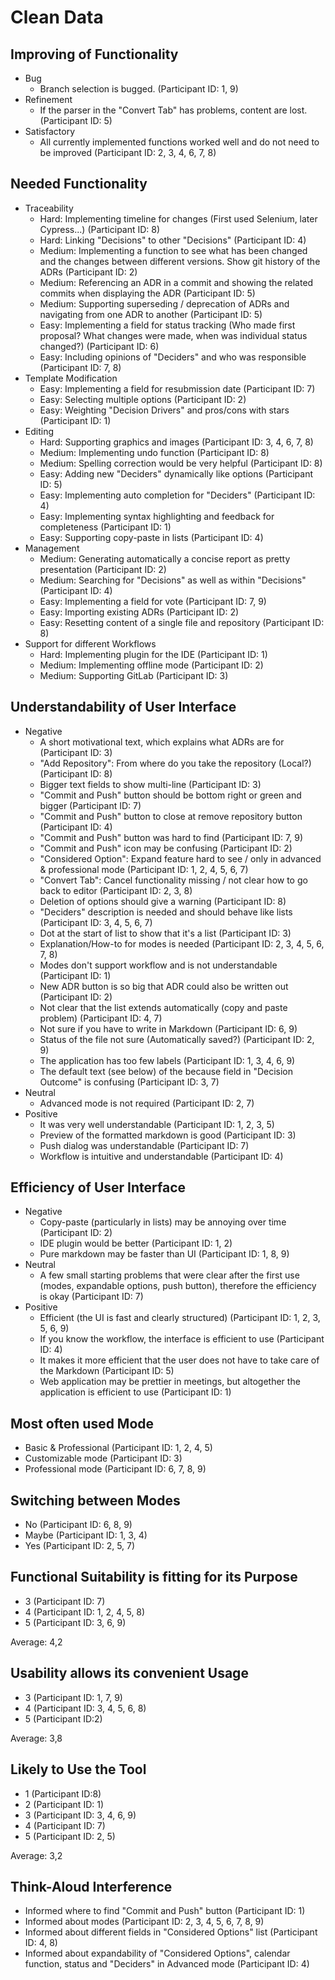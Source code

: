 # Clean Data

## Improving of Functionality

* Bug
  * Branch selection is bugged.  (Participant ID: 1, 9)
* Refinement
  * If the parser in the "Convert Tab" has problems, content are lost. (Participant ID: 5)
* Satisfactory
  * All currently implemented functions worked well and do not need to be improved (Participant ID: 2, 3, 4, 6, 7, 8)

## Needed Functionality

* Traceability
  * Hard: Implementing timeline for changes (First used Selenium, later Cypress...) (Participant ID: 8)
  * Hard: Linking "Decisions" to other "Decisions" (Participant ID: 4)
  * Medium: Implementing a function to see what has been changed and the changes between different versions. Show git history of the ADRs (Participant ID: 2)
  * Medium: Referencing an ADR in a commit and showing the related commits when displaying the ADR (Participant ID: 5)
  * Medium: Supporting superseding / deprecation of ADRs and navigating from one ADR to another (Participant ID: 5)
  * Easy: Implementing a field for status tracking (Who made first proposal? What changes were made, when was individual status changed?) (Participant ID: 6)
  * Easy: Including opinions of "Deciders" and who was responsible (Participant ID: 7, 8)
* Template Modification
  * Easy: Implementing a field for resubmission date (Participant ID: 7) 
  * Easy: Selecting multiple options (Participant ID: 2)
  * Easy: Weighting "Decision Drivers" and pros/cons with stars (Participant ID: 1)
* Editing
  * Hard: Supporting graphics and images (Participant ID: 3, 4, 6, 7, 8)
  * Medium: Implementing undo function (Participant ID: 8)
  * Medium: Spelling correction would be very helpful (Participant ID: 8)
  * Easy: Adding new "Deciders" dynamically like options (Participant ID: 5)
  * Easy: Implementing auto completion for "Deciders" (Participant ID: 4)
  * Easy: Implementing syntax highlighting and feedback for completeness (Participant ID: 1)
  * Easy: Supporting copy-paste in lists (Participant ID: 4)
* Management
  * Medium: Generating automatically a concise report as pretty presentation (Participant ID: 2)
  * Medium: Searching for "Decisions" as well as within "Decisions" (Participant ID: 4)
  * Easy: Implementing a field for vote (Participant ID: 7, 9)
  * Easy: Importing existing ADRs (Participant ID: 2)
  * Easy: Resetting content of a single file and repository (Participant ID: 8)
* Support for different Workflows
  * Hard: Implementing plugin for the IDE (Participant ID: 1)
  * Medium: Implementing offline mode (Participant ID: 2)
  * Medium: Supporting GitLab (Participant ID: 3)

## Understandability of User Interface  

* Negative
  * A short motivational text, which explains what ADRs are for (Participant ID: 3)
  * "Add Repository": From where do you take the repository (Local?) (Participant ID: 8)
  * Bigger text fields to show multi-line (Participant ID: 3)
  * "Commit and Push" button should be bottom right or green and bigger (Participant ID: 7)  
  * "Commit and Push" button to close at remove repository button (Participant ID: 4)
  * "Commit and Push" button was hard to find (Participant ID: 7, 9)
  * "Commit and Push" icon may be confusing (Participant ID: 2)
  * "Considered Option": Expand feature hard to see / only in advanced & professional mode (Participant ID: 1, 2, 4, 5, 6, 7)
  * "Convert Tab": Cancel functionality missing / not clear how to go back to editor (Participant ID: 2, 3, 8)
  * Deletion of options should give a warning (Participant ID: 8)
  * "Deciders" description is needed and should behave like lists (Participant ID: 3, 4, 5, 6, 7)
  * Dot at the start of list to show that it's a list (Participant ID: 3)
  * Explanation/How-to for modes is needed (Participant ID: 2, 3, 4, 5, 6, 7, 8)
  * Modes don't support workflow and is not understandable (Participant ID: 1)
  * New ADR button is so big that ADR could also be written out (Participant ID: 2)
  * Not clear that the list extends automatically (copy and paste problem) (Participant ID: 4, 7)
  * Not sure if you have to write in Markdown (Participant ID: 6, 9)
  * Status of the file not sure (Automatically saved?) (Participant ID: 2, 9)
  * The application has too few labels (Participant ID: 1, 3, 4, 6, 9)
  * The default text (see below) of the because field in "Decision Outcome" is confusing (Participant ID: 3, 7)
* Neutral
  * Advanced mode is not required (Participant ID: 2, 7)
* Positive
  * It was very well understandable (Participant ID: 1, 2, 3, 5)
  * Preview of the formatted markdown is good (Participant ID: 3)
  * Push dialog was understandable (Participant ID: 7)
  * Workflow is intuitive and understandable (Participant ID: 4)
## Efficiency of User Interface

* Negative
  * Copy-paste (particularly in lists) may be annoying over time (Participant ID: 2)
  * IDE plugin would be better (Participant ID: 1, 2)
  * Pure markdown may be faster than UI (Participant ID: 1, 8, 9)
* Neutral
  * A few small starting problems that were clear after the first use (modes, expandable options, push button), therefore the efficiency is okay (Participant ID: 7)
* Positive
  * Efficient (the UI is fast and clearly structured) (Participant ID: 1, 2, 3, 5, 6, 9)
  * If you know the workflow, the interface is efficient to use (Participant ID: 4)
  * It makes it more efficient that the user does not have to take care of the Markdown (Participant ID: 5)
  * Web application may be prettier in meetings, but altogether the application is efficient to use (Participant ID: 1)

## Most often used Mode

* Basic & Professional (Participant ID: 1, 2, 4, 5)
* Customizable mode (Participant ID: 3)
* Professional mode (Participant ID: 6, 7, 8, 9)

## Switching between Modes

* No (Participant ID: 6, 8, 9)
* Maybe (Participant ID: 1, 3, 4)
* Yes (Participant ID: 2, 5, 7)

## Functional Suitability is fitting for its Purpose

* 3 (Participant ID: 7)
* 4 (Participant ID: 1, 2, 4, 5, 8)
* 5 (Participant ID: 3, 6, 9)

Average: 4,2

## Usability allows its convenient Usage

* 3 (Participant ID: 1, 7, 9)
* 4 (Participant ID: 3, 4, 5, 6, 8)
* 5 (Participant ID:2)

Average: 3,8

## Likely to Use the Tool

* 1 (Participant ID:8)
* 2 (Participant ID: 1)
* 3 (Participant ID: 3, 4, 6, 9)
* 4 (Participant ID: 7)
* 5 (Participant ID: 2, 5)

Average: 3,2

## Think-Aloud Interference

* Informed where to find "Commit and Push" button (Participant ID: 1)
* Informed about modes (Participant ID: 2, 3, 4, 5, 6, 7, 8, 9)
* Informed about different fields in "Considered Options" list (Participant ID: 4, 8)
* Informed about expandability of "Considered Options", calendar function, status and "Deciders" in Advanced mode (Participant ID: 4)
